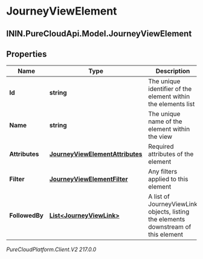 # JourneyViewElement

## ININ.PureCloudApi.Model.JourneyViewElement

## Properties

|Name | Type | Description | Notes|
|------------ | ------------- | ------------- | -------------|
| **Id** | **string** | The unique identifier of the element within the elements list | |
| **Name** | **string** | The unique name of the element within the view | |
| **Attributes** | [**JourneyViewElementAttributes**](JourneyViewElementAttributes) | Required attributes of the element | |
| **Filter** | [**JourneyViewElementFilter**](JourneyViewElementFilter) | Any filters applied to this element | [optional] |
| **FollowedBy** | [**List&lt;JourneyViewLink&gt;**](JourneyViewLink) | A list of JourneyViewLink objects, listing the elements downstream of this element | [optional] |



_PureCloudPlatform.Client.V2 217.0.0_
